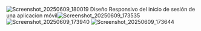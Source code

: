 ![Screenshot_20250609_180019](https://github.com/user-attachments/assets/e13a7f4c-e712-4b30-852b-81ab04764250)
Diseño Responsivo del inicio de sesión de una aplicacion móvil![Screenshot_20250609_173535](https://github.com/user-attachments/assets/4e8c21f0-aa90-44a1-a796-8224a218b2b1)
![Screenshot_20250609_173940](https://github.com/user-attachments/assets/ba86d2d1-f73f-4bc6-b550-657df31bb607)
![Screenshot_20250609_173644](https://github.com/user-attachments/assets/dd685f79-8543-4160-91f5-943c16984135)


